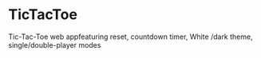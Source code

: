 # TicTacToe
 Tic-Tac-Toe web appfeaturing reset, countdown timer, White /dark theme,  single/double-player modes
